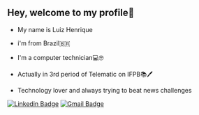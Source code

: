## Hey, welcome to my profile👋 
- My name is Luiz Henrique
- i'm from Brazil🇧🇷
- I'm a computer technician💻🤓
- Actually in 3rd period of Telematic on IFPB📚🖊

- Technology lover and always trying to beat news challenges

[![Linkedin Badge](https://img.shields.io/badge/-Luiz%20Henrique-6633cc?style=flat-square&logo=Linkedin&logoColor=white&link=https://www.linkedin.com/in/luiz-henrique-898765206/)](https://www.linkedin.com/in/luiz-henrique-898765206/) 
[![Gmail Badge](https://img.shields.io/badge/-luizhfcb@gmail.com-6633cc?style=flat-square&logo=Gmail&logoColor=white&link=mailto:luizhfcb@gmail.com)](mailto:diego.schell.f@gmail.com)
<!---
luizhfcb/luizhfcb is a ✨ special ✨ repository because its `README.md` (this file) appears on your GitHub profile.
You can click the Preview link to take a look at your changes.
--->
